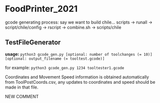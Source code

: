 # FoodPrinter_2021
gcode generating process:
say we want to build chile...
scripts -> runall -> script/chile/config -> rscript -> combine.sh -> scripts/chile

## TestFileGenerator

**usage:** ```python3 gcode_gen.py [optional: number of toolchanges (= 10)] [optional: output_filename (= tooltest.gcode)]```

for example:
```python3 gcode_gen.py 1234 tooltester1.gcode```

Coordinates and Movement Speed information is obtained automatically from ToolPostCoords.csv, any updates to coordinates and speed should be made in that file.
 
NEW COMMENT
